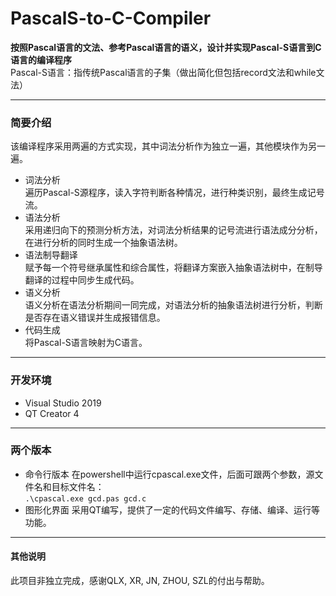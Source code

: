 # PascalS-to-C-Compiler
**按照Pascal语言的文法、参考Pascal语言的语义，设计并实现Pascal-S语言到C语言的编译程序**    
Pascal-S语言：指传统Pascal语言的子集（做出简化但包括record文法和while文法）

---
### 简要介绍
该编译程序采用两遍的方式实现，其中词法分析作为独立一遍，其他模块作为另一遍。  
+ 词法分析   
  遍历Pascal-S源程序，读入字符判断各种情况，进行种类识别，最终生成记号流。
+ 语法分析   
  采用递归向下的预测分析方法，对词法分析结果的记号流进行语法成分分析，在进行分析的同时生成一个抽象语法树。
+ 语法制导翻译  
  赋予每一个符号继承属性和综合属性，将翻译方案嵌入抽象语法树中，在制导翻译的过程中同步生成代码。
+ 语义分析  
  语义分析在语法分析期间一同完成，对语法分析的抽象语法树进行分析，判断是否存在语义错误并生成报错信息。
+ 代码生成  
  将Pascal-S语言映射为C语言。

---
### 开发环境
+ Visual Studio 2019
+ QT Creator 4

---
### 两个版本
+ 命令行版本
  在powershell中运行cpascal.exe文件，后面可跟两个参数，源文件名和目标文件名：   
  `.\cpascal.exe gcd.pas gcd.c`
+ 图形化界面
  采用QT编写，提供了一定的代码文件编写、存储、编译、运行等功能。
  
---
#### 其他说明
此项目非独立完成，感谢QLX, XR, JN, ZHOU, SZL的付出与帮助。

